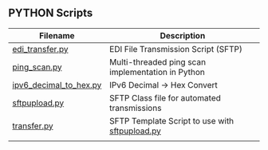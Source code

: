 ## PYTHON Scripts

| Filename        | Description                                                                          |
|-----------------|--------------------------------------------------------------------------------------|
| [edi_transfer.py](https://github.com/burmat/burmatscripts/blob/master/python/edi_transfer.py) | EDI File Transmission Script (SFTP) |
| [ping_scan.py](https://github.com/burmat/burmatscripts/blob/master/python/ping_scan.py) | Multi-threaded ping scan implementation in Python |
| [ipv6_decimal_to_hex.py](https://github.com/burmat/burmatscripts/blob/master/python/ipv6_decimal_to_hex.py) | IPv6 Decimal -> Hex Convert  |
| [sftpupload.py](https://github.com/burmat/burmatscripts/blob/master/python/sftpupload.py) | SFTP Class file for automated transmissions |
| [transfer.py](https://github.com/burmat/burmatscripts/blob/master/python/transfer.py)  | SFTP Template Script to use with [sftpupload.py](https://github.com/burmat/burmatscripts/blob/master/python/sftpupload.py) |
|   |   |